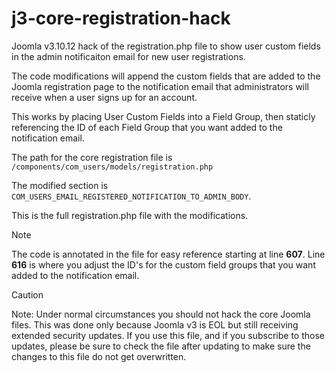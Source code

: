 # j3-core-registration-hack
Joomla v3.10.12 hack of the registration.php file to show user custom fields in the admin notificaiton email for new user registrations.

The code modifications will append the custom fields that are added to the Joomla registration page to the notification email that administrators will receive when a user signs up for an account.

This works by placing User Custom Fields into a Field Group, then staticly referencing the ID of each Field Group that you want added to the notification email.

The path for the core registration file is `/components/com_users/models/registration.php`

The modified section is `COM_USERS_EMAIL_REGISTERED_NOTIFICATION_TO_ADMIN_BODY`.

This is the full registration.php file with the modifications.

> [!NOTE]
> The code is annotated in the file for easy reference starting at line **607**.
> Line **616** is where you adjust the ID's for the custom field groups that you want added to the notification email.

> [!CAUTION]
> Note: Under normal circumstances you should not hack the core Joomla files. This was done only because Joomla v3 is EOL but still receiving extended security updates.
> If you use this file, and if you subscribe to those updates, please be sure to check the file after updating to make sure the changes to this file do not get overwritten.
